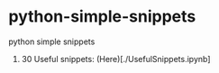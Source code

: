 # python-simple-snippets
python simple snippets
1. 30 Useful snippets: (Here)[./UsefulSnippets.ipynb]
